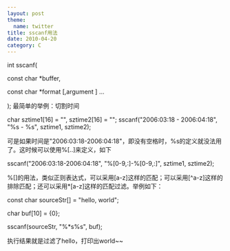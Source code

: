 ```yaml
---
layout: post
theme:
  name: twitter
title: sscanf用法
date: 2010-04-20
category: C
---
```


int sscanf(

const char *buffer,

const char *format [,argument ] ...

);
最简单的举例：切割时间

char sztime1[16] = "", sztime2[16] = "";
sscanf("2006:03:18 - 2006:04:18", "%s - %s", sztime1, sztime2);

可是如果时间是"2006:03:18-2006:04:18"，即没有空格时，%s的定义就没法用了。这时候可以使用%[..]来定义，如下

sscanf("2006:03:18-2006:04:18", "%[0-9,:]-%[0-9,:]", sztime1, sztime2);

%[]的用法，类似正则表达式，可以采用[a-z]这样的匹配；可以采用[^a-z]这样的排除匹配；还可以采用*[a-z]这样的匹配过滤。举例如下：

const  char sourceStr[] = "hello, world";

char buf[10] = {0};

sscanf(sourceStr, "%*s%s", buf);

执行结果就是过滤了hello，打印出world~~


